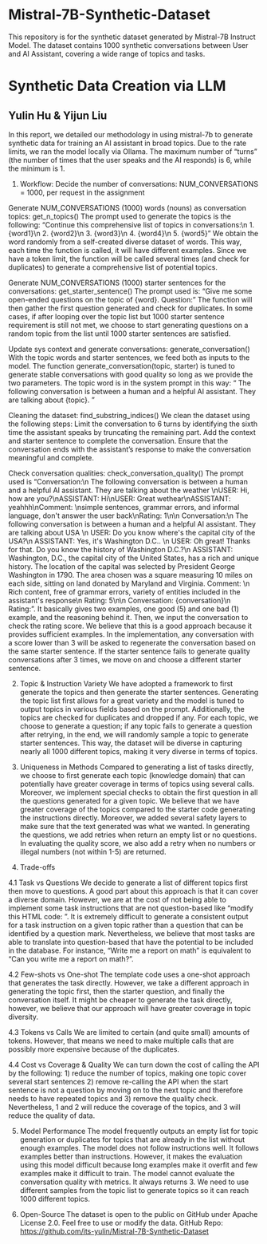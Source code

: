 # Mistral-7B-Synthetic-Dataset
This repository is for the synthetic dataset generated by Mistral-7B Instruct Model. The dataset contains 1000 synthetic conversations between User and AI Assistant, covering a wide range of topics and tasks.


# Synthetic Data Creation via LLM 
## Yulin Hu & Yijun Liu

In this report, we detailed our methodology in using mistral-7b to generate synthetic data for training an AI assistant in broad topics. Due to the rate limits, we ran the model locally via Ollama. The maximum number of “turns” (the number of times that the user speaks and the AI responds) is 6, while the minimum is 1. 

1. Workflow:
Decide the number of conversations: NUM_CONVERSATIONS = 1000, per request in the assignment 

Generate NUM_CONVERSATIONS (1000) words (nouns) as conversation topics: get_n_topics()
The prompt used to generate the topics is the following: “Continue this comprehensive list of topics in conversations:\n 1. {word1}\n 2. {word2}\n 3. {word3}\n 4. {word4}\n 5. {word5}”
We obtain the word randomly from a self-created diverse dataset of words. This way, each time the function is called, it will have different examples. 
Since we have a token limit, the function will be called several times (and check for duplicates) to generate a comprehensive list of potential topics. 

Generate NUM_CONVERSATIONS (1000) starter sentences for the conversations: get_starter_sentence()
The prompt used is: “Give me some open-ended questions on the topic of {word}. Question:”
The function will then gather the first question generated and check for duplicates. In some cases, if after looping over the topic list but 1000 starter sentence requirement is still not met, we choose to start generating questions on a random topic from the list until 1000 starter sentences are satisfied. 

Update sys context and generate conversations: generate_conversation()
With the topic words and starter sentences, we feed both as inputs to the model. The function generate_conversation(topic, starter) is tuned to generate stable conversations with good quality so long as we provide the two parameters. The topic word is in the system prompt in this way: “<SYS> The following conversation is between a human and a helpful AI assistant. They are talking about {topic}. </SYS>”

Cleaning the dataset: find_substring_indices()
We clean the dataset using the following steps:
Limit the conversation to 6 turns by identifying the sixth time the assistant speaks by truncating the remaining part.
Add the context and starter sentence to complete the conversation.
Ensure that the conversation ends with the assistant’s response to make the conversation meaningful and complete.

Check conversation qualities: check_conversation_quality()
The prompt used is “Conversation:\n<SYS> The following conversation is between a human and a helpful AI assistant. They are talking about the weather </SYS>\nUSER: Hi, how are you?\nASSISTANT: Hi\nUSER: Great wethear\nASSISTANT: yeahhh\nComment: \nsimple sentences, grammar errors, and informal language, don't answer the user back\nRating: 1\n\n Conversation:\n <SYS> The following conversation is between a human and a helpful AI assistant. They are talking about USA </SYS>\n USER: Do you know where's the capital city of the USA?\n ASSISTANT: Yes, it's Washington D.C.. \n USER: Oh great! Thanks for that. Do you know the history of Washington D.C.?\n ASSISTANT: Washington, D.C., the capital city of the United States, has a rich and unique history. The location of the capital was selected by President George Washington in 1790. The area chosen was a square measuring 10 miles on each side, sitting on land donated by Maryland and Virginia. Comment: \n Rich content, free of grammar errors, variety of entities included in the assistant's response\n Rating: 5\n\n Conversation: {conversation}\n Rating:”.
It basically gives two examples, one good (5) and one bad (1) example, and the reasoning behind it. Then, we input the conversation to check the rating score. We believe that this is a good approach because it provides sufficient examples. 
In the implementation, any conversation with a score lower than 3 will be asked to regenerate the conversation based on the same starter sentence. If the starter sentence fails to generate quality conversations after 3 times, we move on and choose a different starter sentence.  


2. Topic & Instruction Variety 
We have adopted a framework to first generate the topics and then generate the starter sentences. Generating the topic list first allows for a great variety and the model is tuned to output topics in various fields based on the prompt. Additionally, the topics are checked for duplicates and dropped if any. For each topic, we choose to generate a question; if any topic fails to generate a question after retrying, in the end, we will randomly sample a topic to generate starter sentences. This way, the dataset will be diverse in capturing nearly all 1000 different topics, making it very diverse in terms of topics.


3. Uniqueness in Methods 
Compared to generating a list of tasks directly, we choose to first generate each topic (knowledge domain) that can potentially have greater coverage in terms of topics using several calls. Moreover, we implement special checks to obtain the first question in all the questions generated for a given topic. We believe that we have greater coverage of the topics compared to the starter code generating the instructions directly. 
Moreover, we added several safety layers to make sure that the text generated was what we wanted. In generating the questions, we add retries when return an empty list or no questions. In evaluating the quality score, we also add a retry when no numbers or illegal numbers (not within 1-5) are returned.  

4. Trade-offs 

4.1 Task vs Questions
We decide to generate a list of different topics first then move to questions. A good part about this approach is that it can cover a diverse domain. However, we are at the cost of not being able to implement some task instructions that are not question-based like “modify this HTML code: <html></html>”. It is extremely difficult to generate a consistent output for a task instruction on a given topic rather than a question that can be identified by a question mark. Nevertheless, we believe that most tasks are able to translate into question-based that have the potential to be included in the database. For instance, “Write me a report on math” is equivalent to “Can you write me a report on math?”. 

4.2 Few-shots vs One-shot
The template code uses a one-shot approach that generates the task directly. However, we take a different approach in generating the topic first, then the starter question, and finally the conversation itself. It might be cheaper to generate the task directly, however, we believe that our approach will have greater coverage in topic diversity. 

4.3 Tokens vs Calls 
We are limited to certain (and quite small) amounts of tokens. However, that means we need to make multiple calls that are possibly more expensive because of the duplicates. 

4.4 Cost vs Coverage & Quality
We can turn down the cost of calling the API by the following: 1) reduce the number of topics, making one topic cover several start sentences 2) remove re-calling the API when the start sentence is not a question by moving on to the next topic and therefore needs to have repeated topics and 3) remove the quality check. Nevertheless, 1 and 2 will reduce the coverage of the topics, and 3 will reduce the quality of data. 


5. Model Performance
The model frequently outputs an empty list for topic generation or duplicates for topics that are already in the list without enough examples. 
The model does not follow instructions well. It follows examples better than instructions. However, it makes the evaluation using this model difficult because long examples make it overfit and few examples make it difficult to train. 
The model cannot evaluate the conversation quality with metrics. It always returns 3.
We need to use different samples from the topic list to generate topics so it can reach 1000 different topics. 

6. Open-Source
The dataset is open to the public on GitHub under Apache License 2.0. Feel free to use or modify the data.
GitHub Repo: https://github.com/its-yulin/Mistral-7B-Synthetic-Dataset

